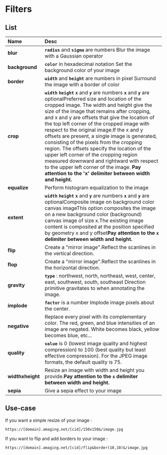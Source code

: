 # Filters

## List
| **Name** | **Desc** |
| :--- | :--- |
| **blur** | **`radius`** and **`sigma`** are numbers Blur the image with a Gaussian operator |
| **background** | **`color`** in hexadecimal notation Set the background color of your image |
| **border** | **`width`** and **`height`** are numbers in pixel Surround the image with a border of color |
| **crop** | **`width`** **`height`** **`x`** and **`y`** are numbers **`x`** and **`y`** are optionalPreferred size and location of the cropped image. The width and height give the size of the image that remains after cropping, and x and y are offsets that give the location of the top left corner of the cropped image with respect to the original image.If the x and y offsets are present, a single image is generated, consisting of the pixels from the cropping region. The offsets specify the location of the upper left corner of the cropping region measured downward and rightward with respect to the upper left corner of the image. **Pay attention to the 'x' delimiter between width and height.**  |
| **equalize** | Perform histogram equalization to the image |
| **extent** | **`width`** **`height`** **`x`** and **`y`** are numbers **`x`** and **`y`** are optionalComposite image on background color canvas imageThis option composites the image on a new background color \(background\) canvas image of size x.The existing image content is composited at the position specified by geometry x and y offset**Pay attention to the `x` delimiter between width and height.** |
| **flip** | Create a "mirror image".Reflect the scanlines in the vertical direction. |
| **flop** | Create a "mirror image".Reflect the scanlines in the horizontal direction. |
| **gravity** | **`type`** : northwest, north, northeast, west, center, east, southwest, south, southeast Direction primitive gravitates to when annotating the image. |
| **implode** | **`factor`** is a number Implode image pixels about the center. |
| **negative** | Replace every pixel with its complementary color. The red, green, and blue intensities of an image are negated. White becomes black, yellow becomes blue, etc… |
| **quality**  | **`value`** is 0 \(lowest image quality and highest compression\) to 100 \(best quality but least effective compression\). For the JPEG image formats, the default quality is 75. |
| **widthxheight** | Resize an image with width and height you provide.**Pay attention to the `x` delimiter between width and height.** |
| **sepia** | Give a sepia effect to your image |

## Use-case

If you want a simple resize of your image :

`https://[domain].amaging.net/[cid]/150x150&/image.jpg`

If you want to flip and add borders to your image :

`https://[domain].amaging.net/[cid]/flip&border(10,10)&/image.jpg`



